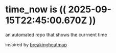 # time_now is (( 2025-09-15T22:45:00.670Z ))

an automated repo that shows the currnent time

inspired by [breakingheatmap](https://github.com/breakingheatmap/breakingheatmap)